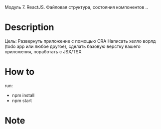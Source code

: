 Модуль 7. ReactJS. Файловая структура, состояния компонентов
..

# Description
Цель:
Развернуть приложение с помощью CRA
Написать хелло ворлд (todo app или любое другое), сделать базовую верстку вашего приложения, поработать с JSX/TSX

# How to

run:
* npm install
* npm start

# Note